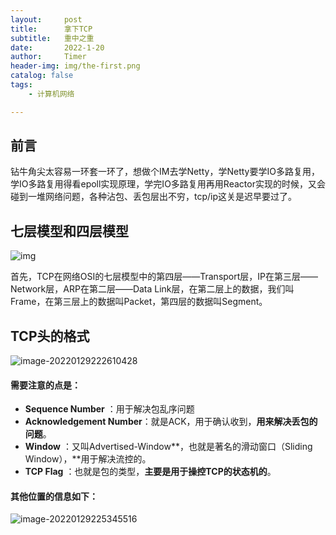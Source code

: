 ```yaml
---
layout:     post
title:      拿下TCP
subtitle:   重中之重
date:       2022-1-20
author:     Timer
header-img: img/the-first.png
catalog: false
tags:
    - 计算机网络

---
```


## 前言

钻牛角尖太容易一环套一环了，想做个IM去学Netty，学Netty要学IO多路复用，学IO多路复用得看epoll实现原理，学完IO多路复用再用Reactor实现的时候，又会碰到一堆网络问题，各种沾包、丢包层出不穷，tcp/ip这关是迟早要过了。



## 七层模型和四层模型

![img](https://gitee.com/timerizaya/timer-pic/raw/master/img/v2-2d62ba265be486cb94ab531912aa3b9c_720w.jpg)

首先，TCP在网络OSI的七层模型中的第四层——Transport层，IP在第三层——Network层，ARP在第二层——Data Link层，在第二层上的数据，我们叫Frame，在第三层上的数据叫Packet，第四层的数据叫Segment。



## TCP头的格式

![image-20220129222610428](https://gitee.com/timerizaya/timer-pic/raw/master/img/image-20220129222610428.png)

#### 需要注意的点是：

- **Sequence Number** ：用于解决包乱序问题
- **Acknowledgement Number**：就是ACK，用于确认收到，**用来解决丢包的问题**。
- **Window** ：又叫Advertised-Window**，也就是著名的滑动窗口（Sliding Window），**用于解决流控的。
- **TCP Flag** ：也就是包的类型，**主要是用于操控TCP的状态机的**。

#### 其他位置的信息如下：

![image-20220129225345516](https://gitee.com/timerizaya/timer-pic/raw/master/img/image-20220129225345516.png)





















